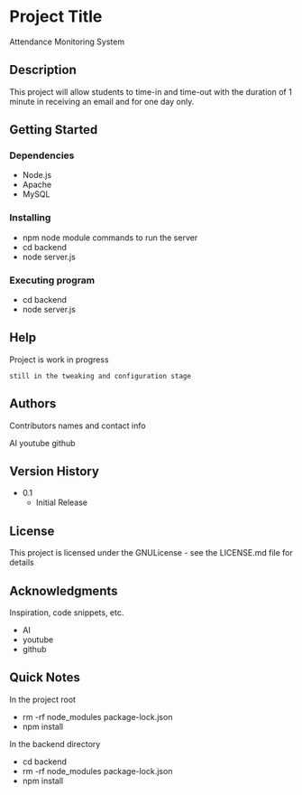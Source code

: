 # Project Title

Attendance Monitoring System

## Description

This project will allow students to time-in and time-out with the duration of 1 minute in receiving an email and for one day only.

## Getting Started

### Dependencies

* Node.js
* Apache
* MySQL


### Installing

* npm node module commands to run the server
* cd backend
* node server.js

### Executing program

* cd backend
* node server.js

## Help

Project is work in progress
```
still in the tweaking and configuration stage
```

## Authors

Contributors names and contact info

AI
youtube
github

## Version History

* 0.1
    * Initial Release

## License

This project is licensed under the GNULicense - see the LICENSE.md file for details 

## Acknowledgments

Inspiration, code snippets, etc.
* AI
* youtube
* github


## Quick Notes
In the project root
* rm -rf node_modules package-lock.json
* npm install

In the backend directory
* cd backend
* rm -rf node_modules package-lock.json
* npm install